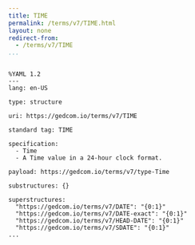 ```yaml
---
title: TIME
permalink: /terms/v7/TIME.html
layout: none
redirect-from:
  - /terms/v7/TIME
...
```


```

%YAML 1.2
---
lang: en-US

type: structure

uri: https://gedcom.io/terms/v7/TIME

standard tag: TIME

specification:
  - Time
  - A Time value in a 24-hour clock format.

payload: https://gedcom.io/terms/v7/type-Time

substructures: {}

superstructures:
  "https://gedcom.io/terms/v7/DATE": "{0:1}"
  "https://gedcom.io/terms/v7/DATE-exact": "{0:1}"
  "https://gedcom.io/terms/v7/HEAD-DATE": "{0:1}"
  "https://gedcom.io/terms/v7/SDATE": "{0:1}"
...

```
